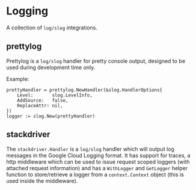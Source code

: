 # Logging

A collection of `log/slog` integrations.

## prettylog

Prettylog is a `log/slog` handler for pretty console output, designed to be used during development time only.

Example:

```
prettyHandler = prettylog.NewHandler(&slog.HandlerOptions{
    Level:       slog.LevelInfo,
    AddSource:   false,
    ReplaceAttr: nil,
})
logger := slog.New(prettyHandler)
```

## stackdriver

The `stackdriver.Handler` is a `log/slog` handler which will output log messages in the Google Cloud Logging format. It has support for traces, a http middleware which can be used to issue request scoped loggers (with attached request information) and has a `WithLogger` and `GetLogger` helper function to store/retrieve a logger from a `context.Context` object (this is used inside the middleware).